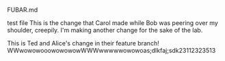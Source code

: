 FUBAR.md

test file
This is the change that Carol made while Bob was peering over my shoulder, creepily.
I'm making another change for the sake of the lab.

This is Ted and Alice's change in their feature branch!
WWwowowooowowowowWWWwwwwwowowoas;dlkfaj;sdk23112323513

